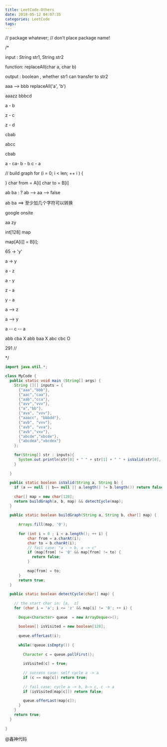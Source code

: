 ```yaml
---
title: LeetCode-Others
date: 2018-05-12 04:07:35
categories: LeetCode
tags:
---
```


// package whatever; // don't place package name!

/*

input : String str1, String str2

function: replaceAll(char a, char b)


output : boolean , whether str1 can transfer to str2


aaa --> bbb  replaceAll('a', 'b')

aaazz
bbbcd

a - b

z - c

z - d

cbab

abcc

cbab

a - ca-
b - b
c - a

// build graph
for (i = 0; i < len; ++ i ) {

}
char from = A[i]
char to = B[i]

ab ba : ? ab --> aa -->  false 

ab ba ==> 至少加几个字符可以转换

google onsite


aa 
zy

int[128] map

map[A[i]] = B[i];

65 -> 'y'

a -> y


a - z

a - y


z - a

y - a


a --> z

a --> y 

a -- c -- a


abb cba    X
abb baa    X
abc cbc    O

291 //

*/
```java
import java.util.*;

class MyCode {
  public static void main (String[] args) {
    String [][] inputs = {
      {"aaa","bbb"},
      {"aac","caa"},
      {"aab","cca"},
      {"avv","vvv"},
      {"a","bb"},
      {"ava", "vvv"},
      {"aaacc", "bbbdd"},
      {"avb", "vvv"},
      {"avb", "vva"},
      {"avb","vxv"},
      {"abcde","xbcde"},
      {"abcdea","xbcdex"}
    };
    
    for(String[] str : inputs){
      System.out.println(str[0] + " " + str[1] + " " + isValid(str[0], str[1]));
    }    
    
  }
  
  public static boolean isValid(String a, String b) {
    if (a == null || b== null || a.length() != b.length()) return false;
    
    char[] map = new char[128];
    return buildGraph(a, b, map) && detectCycle(map);
  }
  
  public static boolean buildGraph(String a, String b, char[] map) {
      
      Arrays.fill(map, '0');
    
      for (int i = 0 ; i < a.length(); ++ i) {
          char from = a.charAt(i);
          char to = b.charAt(i);
          // fail case: "a - > b, a -> c"
          if (map[from] != '0' && map[from] != to) {
            return false;
          }     
        
          map[from] = to;
      }
      return true;
  }
  
  public static boolean detectCycle(char[] map) {
    
    // the start char in: [a,  z]
    for (char i = 'a'; i <= 'z' && map[i] != '0'; ++ i) {
      
      Deque<Character> queue  = new ArrayDeque<>();
      
      boolean[] isVisited = new boolean[128];
      
      queue.offerLast(i);
      
      while(!queue.isEmpty()) {
        
        Character c = queue.pollFirst();
        
        isVisited[c] = true;
        
        // success case: self cycle a -> a
        if (c == map[c]) return true;
        
        // fail case: cycle a -> b, b-> c, c -> a
        if (isVisited[map[c]]) return false;
        
        queue.offerLast(map[c]);
      }
    }
    return true;
  }
  
}
```

@鑫神代码


